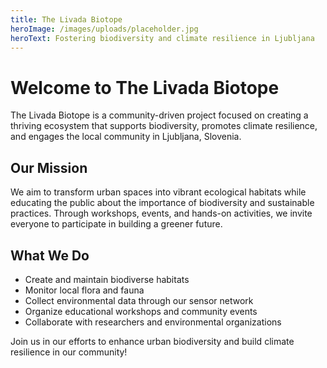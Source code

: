```yaml
---
title: The Livada Biotope
heroImage: /images/uploads/placeholder.jpg
heroText: Fostering biodiversity and climate resilience in Ljubljana
---
```

# Welcome to The Livada Biotope

The Livada Biotope is a community-driven project focused on creating a thriving ecosystem that supports biodiversity, promotes climate resilience, and engages the local community in Ljubljana, Slovenia.

## Our Mission

We aim to transform urban spaces into vibrant ecological habitats while educating the public about the importance of biodiversity and sustainable practices. Through workshops, events, and hands-on activities, we invite everyone to participate in building a greener future.

## What We Do

- Create and maintain biodiverse habitats
- Monitor local flora and fauna
- Collect environmental data through our sensor network
- Organize educational workshops and community events
- Collaborate with researchers and environmental organizations

Join us in our efforts to enhance urban biodiversity and build climate resilience in our community!
